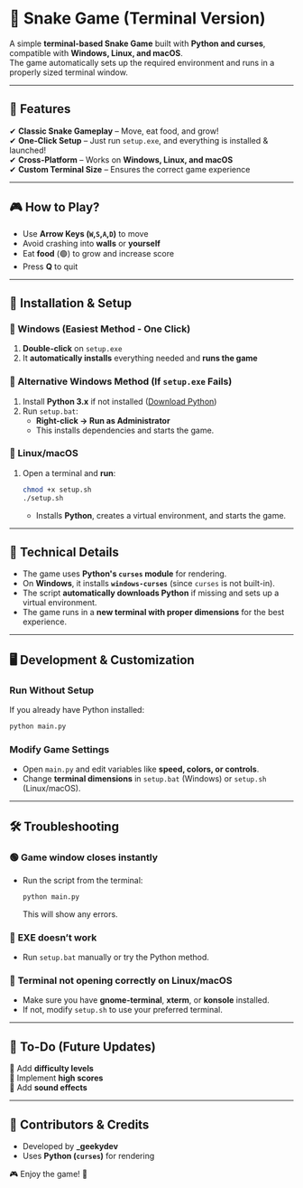 # 🐍 Snake Game (Terminal Version)  

A simple **terminal-based Snake Game** built with **Python and curses**, compatible with **Windows, Linux, and macOS**.  
The game automatically sets up the required environment and runs in a properly sized terminal window.  

---

## 📌 Features  
✔ **Classic Snake Gameplay** – Move, eat food, and grow!  
✔ **One-Click Setup** – Just run `setup.exe`, and everything is installed & launched!  
✔ **Cross-Platform** – Works on **Windows, Linux, and macOS**  
✔ **Custom Terminal Size** – Ensures the correct game experience  

---

## 🎮 How to Play?  
- Use **Arrow Keys (<code>W</code>,<code>S</code>,<code>A</code>,<code>D</code>)** to move  
- Avoid crashing into **walls** or **yourself**  
- Eat **food** (🟢) to grow and increase score  
- Press **Q** to quit  

---

## 🚀 Installation & Setup  

### **🔹 Windows (Easiest Method - One Click)**  
1. **Double-click** on `setup.exe`  
2. It **automatically installs** everything needed and **runs the game**  

### **🔹 Alternative Windows Method (If `setup.exe` Fails)**  
1. Install **Python 3.x** if not installed ([Download Python](https://www.python.org/downloads/))  
2. Run `setup.bat`:  
   - **Right-click → Run as Administrator**  
   - This installs dependencies and starts the game.  

### **🔹 Linux/macOS**  
1. Open a terminal and **run**:  
   ```sh
   chmod +x setup.sh
   ./setup.sh
   ```
   - Installs **Python**, creates a virtual environment, and starts the game.  

---

## 🔧 **Technical Details**  

- The game uses **Python's `curses` module** for rendering.  
- On **Windows**, it installs **`windows-curses`** (since `curses` is not built-in).  
- The script **automatically downloads Python** if missing and sets up a virtual environment.  
- The game runs in a **new terminal with proper dimensions** for the best experience.  

---

## 🖥️ **Development & Customization**  

### **Run Without Setup**  
If you already have Python installed:  
```sh
python main.py
```

### **Modify Game Settings**  
- Open `main.py` and edit variables like **speed, colors, or controls**.  
- Change **terminal dimensions** in `setup.bat` (Windows) or `setup.sh` (Linux/macOS).  

---

## 🛠️ **Troubleshooting**  

### 🟢 **Game window closes instantly**  
- Run the script from the terminal:  
  ```sh
  python main.py
  ```
  This will show any errors.  

### 🔵 **EXE doesn’t work**  
- Run `setup.bat` manually or try the Python method.  

### 🔴 **Terminal not opening correctly on Linux/macOS**  
- Make sure you have **gnome-terminal**, **xterm**, or **konsole** installed.  
- If not, modify `setup.sh` to use your preferred terminal.  

---

## 🎯 **To-Do (Future Updates)**  
🔹 Add **difficulty levels**  
🔹 Implement **high scores**  
🔹 Add **sound effects**  

---

## 💖 **Contributors & Credits**  
- Developed by **_geekydev**  
- Uses **Python (`curses`)** for rendering  

🎮 Enjoy the game! 🚀